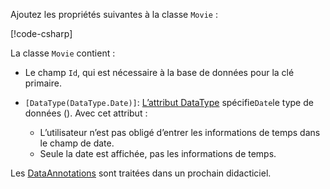 Ajoutez les propriétés suivantes à la classe `Movie` :

[!code-csharp[](~/tutorials/first-mvc-app/start-mvc/sample/MvcMovie22/Models/Movie.cs?name=snippet1)]

La classe `Movie` contient :

* Le champ `Id`, qui est nécessaire à la base de données pour la clé primaire.
* `[DataType(DataType.Date)]`: [L’attribut DataType](/dotnet/api/microsoft.aspnetcore.mvc.dataannotations.internal.datatypeattributeadapter) spécifie`Date`le type de données (). Avec cet attribut :

  * L’utilisateur n’est pas obligé d’entrer les informations de temps dans le champ de date.
  * Seule la date est affichée, pas les informations de temps.

Les [DataAnnotations](/dotnet/api/system.componentmodel.dataannotations) sont traitées dans un prochain didacticiel.